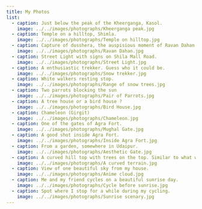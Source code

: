 ```yaml
---
title: My Photos
list:
  - caption: Just below the peak of the Kheerganga, Kasol.
    image: ../../images/photographs/Kheerganga peak.jpg
  - caption: Temple on a hilltop, Shimla.
    image: ../../images/photographs/Temple on hilltop.jpg
  - caption: Capture of dusshera, the auspisious moment of Ravan Dahan.
    image: ../../images/photographs/Ravan Dahan.jpg
  - caption: Street Light with signs on Shila Mall Road.
    image: ../../images/photographs/Street Light.jpg
  - caption: A enthusiastic trekker. Guess who it could be.
    image: ../../images/photographs/Snow trekker.jpg
  - caption: White walkers resting stop.
    image: ../../images/photographs/Range of snow trees.jpg
  - caption: Two parrots blocking the sun
    image: ../../images/photographs/Pair of Parrots.jpg
  - caption: A tree house or a bird house ?
    image: ../../images/photographs/Bird House.jpg
  - caption: Chameleon (Girgit)
    image: ../../images/photographs/Chameleon.jpg
  - caption: One of the gates of Agra Fort.
    image: ../../images/photographs/Mughal Gate.jpg
  - caption: A good shot inside Agra Fort.
    image: ../../images/photographs/Inside Agra Fort.jpg
  - caption: From a garden, somewhere in Udaipur.
    image: ../../images/photographs/Aesthetic Gate.jpg
  - caption: A curved hill top with trees on the top. Similar to what we use to draw in school
    image: ../../images/photographs/A curved terrain.jpg
  - caption: View of one beautiful sky from my house.
    image: ../../images/photographs/Anime cloud.jpg
  - caption: Me and my friend cycles on a beautiful sunrise day.
    image: ../../images/photographs/Cycle before sunrise.jpg
  - caption: Spot where I stop for a while during my cycling.
    image: ../../images/photographs/Sunrise scenary.jpg  
---
```

